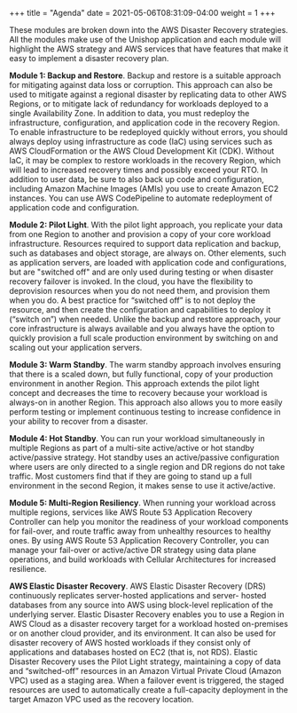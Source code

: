 +++
title = "Agenda"
date =  2021-05-06T08:31:09-04:00
weight = 1
+++

These modules are broken down into the AWS Disaster Recovery strategies.  All the modules make use of the Unishop application and each module will highlight the AWS strategy and AWS services that have features that make it easy to implement a disaster recovery plan.

**Module 1: Backup and Restore**.  Backup and restore is a suitable approach for mitigating against data loss or corruption. This approach can also be used to mitigate against a regional disaster by replicating data to other AWS Regions, or to mitigate lack of redundancy for workloads deployed to a single Availability Zone. In addition to data, you must redeploy the infrastructure, configuration, and application code in the recovery Region. To enable infrastructure to be redeployed quickly without errors, you should always deploy using infrastructure as code (IaC) using services such as AWS CloudFormation or the AWS Cloud Development Kit (CDK). Without IaC, it may be complex to restore workloads in the recovery Region, which will lead to increased recovery times and possibly exceed your RTO. In addition to user data, be sure to also back up code and configuration, including Amazon Machine Images (AMIs) you use to create Amazon EC2 instances. You can use AWS CodePipeline to automate redeployment of application code and configuration.

**Module 2: Pilot Light**. With the pilot light approach, you replicate your data from one Region to another and provision a copy of your core workload infrastructure. Resources required to support data replication and backup, such as databases and object storage, are always on. Other elements, such as application servers, are loaded with application code and configurations, but are "switched off" and are only used during testing or when disaster recovery failover is invoked. In the cloud, you have the flexibility to deprovision resources when you do not need them, and provision them when you do. A best practice for “switched off” is to not deploy the resource, and then create the configuration and capabilities to deploy it (“switch on”) when needed. Unlike the backup and restore approach, your core infrastructure is always available and you always have the option to quickly provision a full scale production environment by switching on and scaling out your application servers.

**Module 3: Warm Standby**. The warm standby approach involves ensuring that there is a scaled down, but fully functional, copy of your production environment in another Region. This approach extends the pilot light concept and decreases the time to recovery because your workload is always-on in another Region. This approach also allows you to more easily perform testing or implement continuous testing to increase confidence in your ability to recover from a disaster.

**Module 4: Hot Standby**. You can run your workload simultaneously in multiple Regions as part of a multi-site active/active or hot standby active/passive strategy. Hot standby uses an active/passive configuration where users are only directed to a single region and DR regions do not take traffic. Most customers find that if they are going to stand up a full environment in the second Region, it makes sense to use it active/active. 

**Module 5: Multi-Region Resiliency**. When running your workload across multiple regions, services like AWS Route 53 Application Recovery Controller can help you monitor the readiness of your workload components for fail-over, and route traffic away from unhealthy resources to healthy ones. By using AWS Route 53 Application Recovery Controller, you can manage your fail-over or active/active DR strategy using data plane operations, and build workloads with Cellular Architectures for increased resilience. 

**AWS Elastic Disaster Recovery**. AWS Elastic Disaster Recovery (DRS) continuously replicates server-hosted applications and server- hosted databases from any source into AWS using block-level replication of the underlying server. Elastic Disaster Recovery enables you to use a Region in AWS Cloud as a disaster recovery target for a workload hosted on-premises or on another cloud provider, and its environment. It can also be used for disaster recovery of AWS hosted workloads if they consist only of applications and databases hosted on EC2 (that is, not RDS). Elastic Disaster Recovery uses the Pilot Light strategy, maintaining a copy of data and “switched-off” resources in an Amazon Virtual Private Cloud (Amazon VPC) used as a staging area. When a failover event is triggered, the staged resources are used to automatically create a full-capacity deployment in the target Amazon VPC used as the recovery location.
